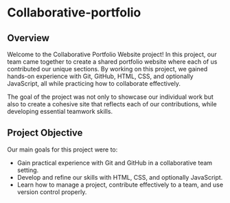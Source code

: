 # Collaborative-portfolio

## Overview

Welcome to the Collaborative Portfolio Website project! In this project, our team came together to create a shared portfolio website where each of us contributed our unique sections. By working on this project, we gained hands-on experience with Git, GitHub, HTML, CSS, and optionally JavaScript, all while practicing how to collaborate effectively.

The goal of the project was not only to showcase our individual work but also to create a cohesive site that reflects each of our contributions, while developing essential teamwork skills.

## Project Objective

Our main goals for this project were to:

- Gain practical experience with Git and GitHub in a collaborative team setting.
- Develop and refine our skills with HTML, CSS, and optionally JavaScript.
- Learn how to manage a project, contribute effectively to a team, and use version control properly.

